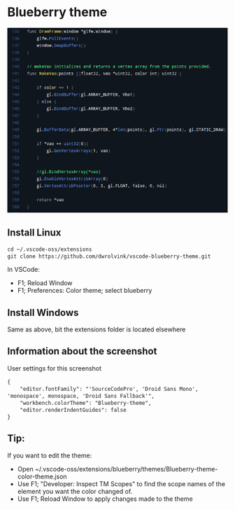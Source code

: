 # Blueberry theme

![alt text](2019-08-15_13-06.png)


## Install Linux
```
cd ~/.vscode-oss/extensions
git clone https://github.com/dwrolvink/vscode-blueberry-theme.git
```
In VSCode:
 - F1; Reload Window
 - F1; Preferences: Color theme; select blueberry
 
## Install Windows
Same as above, bit the extensions folder is located elsewhere

## Information about the screenshot
User settings for this screenshot
```
{
    "editor.fontFamily": "'SourceCodePro', 'Droid Sans Mono', 'monospace', monospace, 'Droid Sans Fallback'",
    "workbench.colorTheme": "Blueberry-theme",
    "editor.renderIndentGuides": false
}
```

## Tip:
If you want to edit the theme:
 - Open ~/.vscode-oss/extensions/blueberry/themes/Blueberry-theme-color-theme.json
 - Use F1; "Developer: Inspect TM Scopes" to find the scope names of the element you want the color changed of.
 - Use F1; Reload Window to apply changes made to the theme
 
